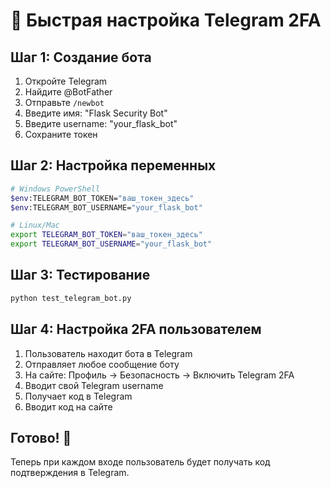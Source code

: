 # 🚀 Быстрая настройка Telegram 2FA

## Шаг 1: Создание бота
1. Откройте Telegram
2. Найдите @BotFather
3. Отправьте `/newbot`
4. Введите имя: "Flask Security Bot"
5. Введите username: "your_flask_bot"
6. Сохраните токен

## Шаг 2: Настройка переменных
```bash
# Windows PowerShell
$env:TELEGRAM_BOT_TOKEN="ваш_токен_здесь"
$env:TELEGRAM_BOT_USERNAME="your_flask_bot"

# Linux/Mac
export TELEGRAM_BOT_TOKEN="ваш_токен_здесь"
export TELEGRAM_BOT_USERNAME="your_flask_bot"
```

## Шаг 3: Тестирование
```bash
python test_telegram_bot.py
```

## Шаг 4: Настройка 2FA пользователем
1. Пользователь находит бота в Telegram
2. Отправляет любое сообщение боту
3. На сайте: Профиль → Безопасность → Включить Telegram 2FA
4. Вводит свой Telegram username
5. Получает код в Telegram
6. Вводит код на сайте

## Готово! 🎉

Теперь при каждом входе пользователь будет получать код подтверждения в Telegram. 